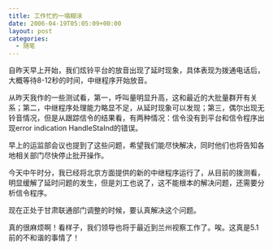 ```yaml
---
title: 工作忙的一塌糊涂
date: 2006-04-19T05:05:09+00:00
layout: post
categories:
  - 随笔
---
```


自昨天早上开始，我们炫铃平台的放音出现了延时现象，具体表现为拨通电话后，大概等待8-12秒的时间，中继程序开始放音。

从昨天我作的一些测试看，第一，呼叫量明显升高，这和最近的大批量群开有关系；第二，中继程序处理能力略显不足，从延时现象可以发现；第三，偶尔出现无铃音情况，但是从跟踪信令的结果看，有两种情况：信令没有到平台和信令程序出现error indication HandleStaInd的错误。

早上的运监部会议也提到了这些问题，希望我们能尽快解决，同时他们也将告知各地相关部门尽快停止批开操作。

今天中午时分，我已经将北京方面提供的新的中继程序运行了，从目前的拨测看，明显缓解了延时问题的发生，但是刘工也说了，这不能根本的解决问题，还需要分析信令程序。

现在正处于甘肃联通部门调整的时候，要认真解决这个问题。

真的很麻烦啊！看样子，我们领导也将于最近到兰州视察工作了。唉。这真是5.1前的不和谐的事情了！